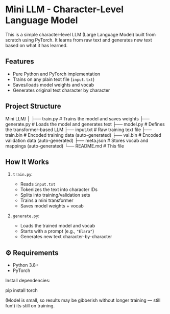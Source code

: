 # Mini LLM - Character-Level Language Model

This is a simple character-level LLM (Large Language Model) built from scratch using PyTorch. It learns from raw text and generates new text based on what it has learned.

##  Features

- Pure Python and PyTorch implementation
- Trains on any plain text file (`input.txt`)
- Saves/loads model weights and vocab
- Generates original text character by character

##  Project Structure

Mini LLM/
│
├── train.py # Trains the model and saves weights
├── generate.py # Loads the model and generates text
├── model.py # Defines the transformer-based LLM
├── input.txt # Raw training text file
├── train.bin # Encoded training data (auto-generated)
├── val.bin # Encoded validation data (auto-generated)
├── meta.json # Stores vocab and mappings (auto-generated)
└── README.md # This file


##  How It Works

1. `train.py`:
   - Reads `input.txt`
   - Tokenizes the text into character IDs
   - Splits into training/validation sets
   - Trains a mini transformer
   - Saves model weights + vocab

2. `generate.py`:
   - Loads the trained model and vocab
   - Starts with a prompt (e.g., `"Elara"`)
   - Generates new text character-by-character

## ⚙️ Requirements

- Python 3.8+
- PyTorch

Install dependencies:

pip install torch

(Model is small, so results may be gibberish without longer training — still fun!)
its still on training.
